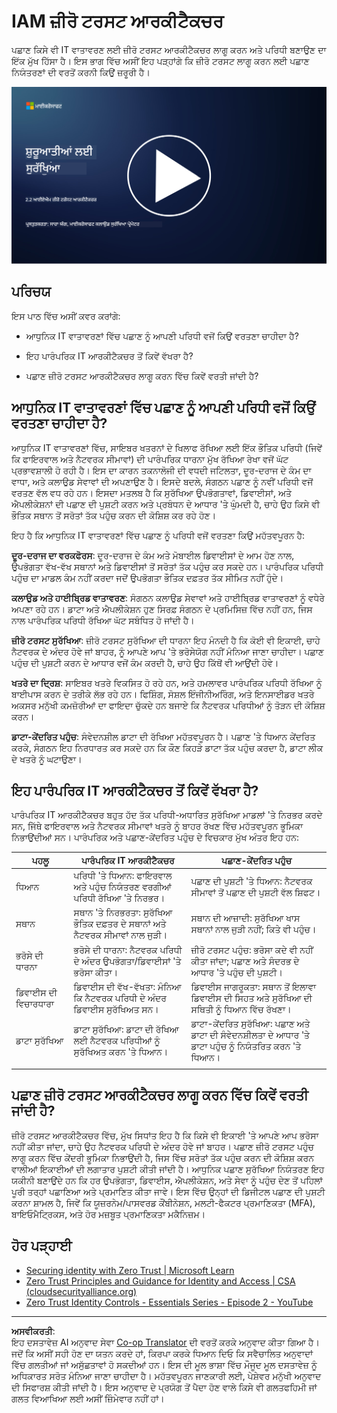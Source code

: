 <!--
CO_OP_TRANSLATOR_METADATA:
{
  "original_hash": "4774a978af123f72ebb872199c4c4d4f",
  "translation_date": "2025-09-03T23:40:04+00:00",
  "source_file": "2.2 IAM zero trust architecture.md",
  "language_code": "pa"
}
-->
# IAM ਜ਼ੀਰੋ ਟਰਸਟ ਆਰਕੀਟੈਕਚਰ

ਪਛਾਣ ਕਿਸੇ ਵੀ IT ਵਾਤਾਵਰਣ ਲਈ ਜ਼ੀਰੋ ਟਰਸਟ ਆਰਕੀਟੈਕਚਰ ਲਾਗੂ ਕਰਨ ਅਤੇ ਪਰਿਧੀ ਬਣਾਉਣ ਦਾ ਇੱਕ ਮੁੱਖ ਹਿੱਸਾ ਹੈ। ਇਸ ਭਾਗ ਵਿੱਚ ਅਸੀਂ ਇਹ ਪੜ੍ਹਾਂਗੇ ਕਿ ਜ਼ੀਰੋ ਟਰਸਟ ਲਾਗੂ ਕਰਨ ਲਈ ਪਛਾਣ ਨਿਯੰਤਰਣਾਂ ਦੀ ਵਰਤੋਂ ਕਰਨੀ ਕਿਉਂ ਜ਼ਰੂਰੀ ਹੈ।

[![ਵੀਡੀਓ ਦੇਖੋ](../../translated_images/2-2_placeholder.9ba44fe6f92cd8d7bc51d8447bd20954cc74d8f2a5405402a78e6a42edcbf819.pa.png)](https://learn-video.azurefd.net/vod/player?id=69fb20f6-0f81-4660-b6cd-dcd75d34bd98)

## ਪਰਿਚਯ

ਇਸ ਪਾਠ ਵਿੱਚ ਅਸੀਂ ਕਵਰ ਕਰਾਂਗੇ:

- ਆਧੁਨਿਕ IT ਵਾਤਾਵਰਣਾਂ ਵਿੱਚ ਪਛਾਣ ਨੂੰ ਆਪਣੀ ਪਰਿਧੀ ਵਜੋਂ ਕਿਉਂ ਵਰਤਣਾ ਚਾਹੀਦਾ ਹੈ?

- ਇਹ ਪਾਰੰਪਰਿਕ IT ਆਰਕੀਟੈਕਚਰ ਤੋਂ ਕਿਵੇਂ ਵੱਖਰਾ ਹੈ?

- ਪਛਾਣ ਜ਼ੀਰੋ ਟਰਸਟ ਆਰਕੀਟੈਕਚਰ ਲਾਗੂ ਕਰਨ ਵਿੱਚ ਕਿਵੇਂ ਵਰਤੀ ਜਾਂਦੀ ਹੈ?

## ਆਧੁਨਿਕ IT ਵਾਤਾਵਰਣਾਂ ਵਿੱਚ ਪਛਾਣ ਨੂੰ ਆਪਣੀ ਪਰਿਧੀ ਵਜੋਂ ਕਿਉਂ ਵਰਤਣਾ ਚਾਹੀਦਾ ਹੈ?

ਆਧੁਨਿਕ IT ਵਾਤਾਵਰਣਾਂ ਵਿੱਚ, ਸਾਇਬਰ ਖਤਰਨਾਂ ਦੇ ਖਿਲਾਫ ਰੱਖਿਆ ਲਈ ਇੱਕ ਭੌਤਿਕ ਪਰਿਧੀ (ਜਿਵੇਂ ਕਿ ਫਾਇਰਵਾਲ ਅਤੇ ਨੈਟਵਰਕ ਸੀਮਾਵਾਂ) ਦੀ ਪਾਰੰਪਰਿਕ ਧਾਰਨਾ ਮੁੱਖ ਰੱਖਿਆ ਰੇਖਾ ਵਜੋਂ ਘੱਟ ਪ੍ਰਭਾਵਸ਼ਾਲੀ ਹੋ ਰਹੀ ਹੈ। ਇਸ ਦਾ ਕਾਰਨ ਤਕਨਾਲੋਜੀ ਦੀ ਵਧਦੀ ਜਟਿਲਤਾ, ਦੂਰ-ਦਰਾਜ ਦੇ ਕੰਮ ਦਾ ਵਾਧਾ, ਅਤੇ ਕਲਾਉਡ ਸੇਵਾਵਾਂ ਦੀ ਅਪਣਾਉਣ ਹੈ। ਇਸਦੇ ਬਦਲੇ, ਸੰਗਠਨ ਪਛਾਣ ਨੂੰ ਨਵੀਂ ਪਰਿਧੀ ਵਜੋਂ ਵਰਤਣ ਵੱਲ ਵਧ ਰਹੇ ਹਨ। ਇਸਦਾ ਮਤਲਬ ਹੈ ਕਿ ਸੁਰੱਖਿਆ ਉਪਭੋਗਤਾਵਾਂ, ਡਿਵਾਈਸਾਂ, ਅਤੇ ਐਪਲੀਕੇਸ਼ਨਾਂ ਦੀ ਪਛਾਣ ਦੀ ਪੁਸ਼ਟੀ ਕਰਨ ਅਤੇ ਪ੍ਰਬੰਧਨ ਦੇ ਆਧਾਰ 'ਤੇ ਘੁੰਮਦੀ ਹੈ, ਚਾਹੇ ਉਹ ਕਿਸੇ ਵੀ ਭੌਤਿਕ ਸਥਾਨ ਤੋਂ ਸਰੋਤਾਂ ਤੱਕ ਪਹੁੰਚ ਕਰਨ ਦੀ ਕੋਸ਼ਿਸ਼ ਕਰ ਰਹੇ ਹੋਣ।

ਇਹ ਹੈ ਕਿ ਆਧੁਨਿਕ IT ਵਾਤਾਵਰਣਾਂ ਵਿੱਚ ਪਛਾਣ ਨੂੰ ਪਰਿਧੀ ਵਜੋਂ ਵਰਤਣਾ ਕਿਉਂ ਮਹੱਤਵਪੂਰਨ ਹੈ:

**ਦੂਰ-ਦਰਾਜ ਦਾ ਵਰਕਫੋਰਸ**: ਦੂਰ-ਦਰਾਜ ਦੇ ਕੰਮ ਅਤੇ ਮੋਬਾਈਲ ਡਿਵਾਈਸਾਂ ਦੇ ਆਮ ਹੋਣ ਨਾਲ, ਉਪਭੋਗਤਾ ਵੱਖ-ਵੱਖ ਸਥਾਨਾਂ ਅਤੇ ਡਿਵਾਈਸਾਂ ਤੋਂ ਸਰੋਤਾਂ ਤੱਕ ਪਹੁੰਚ ਕਰ ਸਕਦੇ ਹਨ। ਪਾਰੰਪਰਿਕ ਪਰਿਧੀ ਪਹੁੰਚ ਦਾ ਮਾਡਲ ਕੰਮ ਨਹੀਂ ਕਰਦਾ ਜਦੋਂ ਉਪਭੋਗਤਾ ਭੌਤਿਕ ਦਫ਼ਤਰ ਤੱਕ ਸੀਮਿਤ ਨਹੀਂ ਹੁੰਦੇ।

**ਕਲਾਉਡ ਅਤੇ ਹਾਈਬ੍ਰਿਡ ਵਾਤਾਵਰਣ**: ਸੰਗਠਨ ਕਲਾਉਡ ਸੇਵਾਵਾਂ ਅਤੇ ਹਾਈਬ੍ਰਿਡ ਵਾਤਾਵਰਣਾਂ ਨੂੰ ਵਧੇਰੇ ਅਪਣਾ ਰਹੇ ਹਨ। ਡਾਟਾ ਅਤੇ ਐਪਲੀਕੇਸ਼ਨ ਹੁਣ ਸਿਰਫ਼ ਸੰਗਠਨ ਦੇ ਪ੍ਰਮਿਸਿਜ਼ ਵਿੱਚ ਨਹੀਂ ਹਨ, ਜਿਸ ਨਾਲ ਪਾਰੰਪਰਿਕ ਪਰਿਧੀ ਰੱਖਿਆ ਘੱਟ ਸਬੰਧਿਤ ਹੋ ਜਾਂਦੀ ਹੈ।

**ਜ਼ੀਰੋ ਟਰਸਟ ਸੁਰੱਖਿਆ**: ਜ਼ੀਰੋ ਟਰਸਟ ਸੁਰੱਖਿਆ ਦੀ ਧਾਰਨਾ ਇਹ ਮੰਨਦੀ ਹੈ ਕਿ ਕੋਈ ਵੀ ਇਕਾਈ, ਚਾਹੇ ਨੈਟਵਰਕ ਦੇ ਅੰਦਰ ਹੋਵੇ ਜਾਂ ਬਾਹਰ, ਨੂੰ ਆਪਣੇ ਆਪ 'ਤੇ ਭਰੋਸੇਯੋਗ ਨਹੀਂ ਮੰਨਿਆ ਜਾਣਾ ਚਾਹੀਦਾ। ਪਛਾਣ ਪਹੁੰਚ ਦੀ ਪੁਸ਼ਟੀ ਕਰਨ ਦੇ ਆਧਾਰ ਵਜੋਂ ਕੰਮ ਕਰਦੀ ਹੈ, ਚਾਹੇ ਉਹ ਕਿੱਥੋਂ ਵੀ ਆਉਂਦੀ ਹੋਵੇ।

**ਖਤਰੇ ਦਾ ਦ੍ਰਿਸ਼**: ਸਾਇਬਰ ਖਤਰੇ ਵਿਕਸਿਤ ਹੋ ਰਹੇ ਹਨ, ਅਤੇ ਹਮਲਾਵਰ ਪਾਰੰਪਰਿਕ ਪਰਿਧੀ ਰੱਖਿਆ ਨੂੰ ਬਾਈਪਾਸ ਕਰਨ ਦੇ ਤਰੀਕੇ ਲੱਭ ਰਹੇ ਹਨ। ਫਿਸ਼ਿੰਗ, ਸੋਸ਼ਲ ਇੰਜੀਨੀਅਰਿੰਗ, ਅਤੇ ਇਨਸਾਈਡਰ ਖਤਰੇ ਅਕਸਰ ਮਨੁੱਖੀ ਕਮਜ਼ੋਰੀਆਂ ਦਾ ਫਾਇਦਾ ਚੁੱਕਦੇ ਹਨ ਬਜਾਏ ਕਿ ਨੈਟਵਰਕ ਪਰਿਧੀਆਂ ਨੂੰ ਤੋੜਨ ਦੀ ਕੋਸ਼ਿਸ਼ ਕਰਨ।

**ਡਾਟਾ-ਕੇਂਦਰਿਤ ਪਹੁੰਚ**: ਸੰਵੇਦਨਸ਼ੀਲ ਡਾਟਾ ਦੀ ਰੱਖਿਆ ਮਹੱਤਵਪੂਰਨ ਹੈ। ਪਛਾਣ 'ਤੇ ਧਿਆਨ ਕੇਂਦਰਿਤ ਕਰਕੇ, ਸੰਗਠਨ ਇਹ ਨਿਰਧਾਰਤ ਕਰ ਸਕਦੇ ਹਨ ਕਿ ਕੌਣ ਕਿਹੜੇ ਡਾਟਾ ਤੱਕ ਪਹੁੰਚ ਕਰਦਾ ਹੈ, ਡਾਟਾ ਲੀਕ ਦੇ ਖਤਰੇ ਨੂੰ ਘਟਾਉਣਾ।

## ਇਹ ਪਾਰੰਪਰਿਕ IT ਆਰਕੀਟੈਕਚਰ ਤੋਂ ਕਿਵੇਂ ਵੱਖਰਾ ਹੈ?

ਪਾਰੰਪਰਿਕ IT ਆਰਕੀਟੈਕਚਰ ਬਹੁਤ ਹੱਦ ਤੱਕ ਪਰਿਧੀ-ਅਧਾਰਿਤ ਸੁਰੱਖਿਆ ਮਾਡਲਾਂ 'ਤੇ ਨਿਰਭਰ ਕਰਦੇ ਸਨ, ਜਿੱਥੇ ਫਾਇਰਵਾਲ ਅਤੇ ਨੈਟਵਰਕ ਸੀਮਾਵਾਂ ਖਤਰੇ ਨੂੰ ਬਾਹਰ ਰੱਖਣ ਵਿੱਚ ਮਹੱਤਵਪੂਰਨ ਭੂਮਿਕਾ ਨਿਭਾਉਂਦੀਆਂ ਸਨ। ਪਾਰੰਪਰਿਕ ਅਤੇ ਪਛਾਣ-ਕੇਂਦਰਿਤ ਪਹੁੰਚ ਦੇ ਵਿਚਕਾਰ ਮੁੱਖ ਅੰਤਰ ਇਹ ਹਨ:

|      ਪਹਲੂ                 |      ਪਾਰੰਪਰਿਕ IT ਆਰਕੀਟੈਕਚਰ                                                                  |      ਪਛਾਣ-ਕੇਂਦਰਿਤ ਪਹੁੰਚ                                                                             |
|-----------------------------|----------------------------------------------------------------------------------------------------|------------------------------------------------------------------------------------------------------------|
|     ਧਿਆਨ                   |     ਪਰਿਧੀ 'ਤੇ ਧਿਆਨ: ਫਾਇਰਵਾਲ ਅਤੇ ਪਹੁੰਚ ਨਿਯੰਤਰਣ ਵਰਗੀਆਂ ਪਰਿਧੀ ਰੱਖਿਆ 'ਤੇ ਨਿਰਭਰ।             |     ਪਛਾਣ ਦੀ ਪੁਸ਼ਟੀ 'ਤੇ ਧਿਆਨ: ਨੈਟਵਰਕ ਸੀਮਾਵਾਂ ਤੋਂ ਪਛਾਣ ਦੀ ਪੁਸ਼ਟੀ ਵੱਲ ਸ਼ਿਫਟ।     |
|     ਸਥਾਨ                |     ਸਥਾਨ 'ਤੇ ਨਿਰਭਰਤਾ: ਸੁਰੱਖਿਆ ਭੌਤਿਕ ਦਫ਼ਤਰ ਦੇ ਸਥਾਨਾਂ ਅਤੇ ਨੈਟਵਰਕ ਸੀਮਾਵਾਂ ਨਾਲ ਜੁੜੀ।    |     ਸਥਾਨ ਦੀ ਆਜ਼ਾਦੀ: ਸੁਰੱਖਿਆ ਖਾਸ ਸਥਾਨਾਂ ਨਾਲ ਜੁੜੀ ਨਹੀਂ; ਕਿਤੇ ਵੀ ਪਹੁੰਚ।                |
|     ਭਰੋਸੇ ਦੀ ਧਾਰਨਾ        |     ਭਰੋਸੇ ਦੀ ਧਾਰਨਾ: ਨੈਟਵਰਕ ਪਰਿਧੀ ਦੇ ਅੰਦਰ ਉਪਭੋਗਤਾ/ਡਿਵਾਈਸਾਂ 'ਤੇ ਭਰੋਸਾ ਕੀਤਾ।                 |     ਜ਼ੀਰੋ ਟਰਸਟ ਪਹੁੰਚ: ਭਰੋਸਾ ਕਦੇ ਵੀ ਨਹੀਂ ਕੀਤਾ ਜਾਂਦਾ; ਪਛਾਣ ਅਤੇ ਸੰਦਰਭ ਦੇ ਆਧਾਰ 'ਤੇ ਪਹੁੰਚ ਦੀ ਪੁਸ਼ਟੀ।       |
|     ਡਿਵਾਈਸ ਦੀ ਵਿਚਾਰਧਾਰਾ    |     ਡਿਵਾਈਸ ਦੀ ਵੱਖ-ਵੱਖਤਾ: ਮੰਨਿਆ ਕਿ ਨੈਟਵਰਕ ਪਰਿਧੀ ਦੇ ਅੰਦਰ ਡਿਵਾਈਸ ਸੁਰੱਖਿਅਤ ਸਨ।                  |     ਡਿਵਾਈਸ ਜਾਗਰੂਕਤਾ: ਸਥਾਨ ਤੋਂ ਇਲਾਵਾ ਡਿਵਾਈਸ ਦੀ ਸਿਹਤ ਅਤੇ ਸੁਰੱਖਿਆ ਦੀ ਸਥਿਤੀ ਨੂੰ ਧਿਆਨ ਵਿੱਚ ਰੱਖਣਾ।               |
|     ਡਾਟਾ ਸੁਰੱਖਿਆ         |     ਡਾਟਾ ਸੁਰੱਖਿਆ: ਡਾਟਾ ਦੀ ਰੱਖਿਆ ਲਈ ਨੈਟਵਰਕ ਪਰਿਧੀਆਂ ਨੂੰ ਸੁਰੱਖਿਅਤ ਕਰਨ 'ਤੇ ਧਿਆਨ।                 |     ਡਾਟਾ-ਕੇਂਦਰਿਤ ਸੁਰੱਖਿਆ: ਪਛਾਣ ਅਤੇ ਡਾਟਾ ਦੀ ਸੰਵੇਦਨਸ਼ੀਲਤਾ ਦੇ ਆਧਾਰ 'ਤੇ ਡਾਟਾ ਪਹੁੰਚ ਨੂੰ ਨਿਯੰਤਰਿਤ ਕਰਨ 'ਤੇ ਧਿਆਨ।    |
|                             |                                                                                                    |                                                                                                            |

## ਪਛਾਣ ਜ਼ੀਰੋ ਟਰਸਟ ਆਰਕੀਟੈਕਚਰ ਲਾਗੂ ਕਰਨ ਵਿੱਚ ਕਿਵੇਂ ਵਰਤੀ ਜਾਂਦੀ ਹੈ?

ਜ਼ੀਰੋ ਟਰਸਟ ਆਰਕੀਟੈਕਚਰ ਵਿੱਚ, ਮੁੱਖ ਸਿਧਾਂਤ ਇਹ ਹੈ ਕਿ ਕਿਸੇ ਵੀ ਇਕਾਈ 'ਤੇ ਆਪਣੇ ਆਪ ਭਰੋਸਾ ਨਹੀਂ ਕੀਤਾ ਜਾਂਦਾ, ਚਾਹੇ ਉਹ ਨੈਟਵਰਕ ਪਰਿਧੀ ਦੇ ਅੰਦਰ ਹੋਵੇ ਜਾਂ ਬਾਹਰ। ਪਛਾਣ ਜ਼ੀਰੋ ਟਰਸਟ ਪਹੁੰਚ ਲਾਗੂ ਕਰਨ ਵਿੱਚ ਕੇਂਦਰੀ ਭੂਮਿਕਾ ਨਿਭਾਉਂਦੀ ਹੈ, ਜਿਸ ਵਿੱਚ ਸਰੋਤਾਂ ਤੱਕ ਪਹੁੰਚ ਕਰਨ ਦੀ ਕੋਸ਼ਿਸ਼ ਕਰਨ ਵਾਲੀਆਂ ਇਕਾਈਆਂ ਦੀ ਲਗਾਤਾਰ ਪੁਸ਼ਟੀ ਕੀਤੀ ਜਾਂਦੀ ਹੈ। ਆਧੁਨਿਕ ਪਛਾਣ ਸੁਰੱਖਿਆ ਨਿਯੰਤਰਣ ਇਹ ਯਕੀਨੀ ਬਣਾਉਂਦੇ ਹਨ ਕਿ ਹਰ ਉਪਭੋਗਤਾ, ਡਿਵਾਈਸ, ਐਪਲੀਕੇਸ਼ਨ, ਅਤੇ ਸੇਵਾ ਨੂੰ ਪਹੁੰਚ ਦੇਣ ਤੋਂ ਪਹਿਲਾਂ ਪੂਰੀ ਤਰ੍ਹਾਂ ਪਛਾਣਿਆ ਅਤੇ ਪ੍ਰਮਾਣਿਤ ਕੀਤਾ ਜਾਵੇ। ਇਸ ਵਿੱਚ ਉਨ੍ਹਾਂ ਦੀ ਡਿਜੀਟਲ ਪਛਾਣ ਦੀ ਪੁਸ਼ਟੀ ਕਰਨਾ ਸ਼ਾਮਲ ਹੈ, ਜਿਵੇਂ ਕਿ ਯੂਜ਼ਰਨੇਮ/ਪਾਸਵਰਡ ਕੌਂਬੀਨੇਸ਼ਨ, ਮਲਟੀ-ਫੈਕਟਰ ਪ੍ਰਮਾਣਿਕਤਾ (MFA), ਬਾਇਓਮੈਟ੍ਰਿਕਸ, ਅਤੇ ਹੋਰ ਮਜ਼ਬੂਤ ਪ੍ਰਮਾਣਿਕਤਾ ਮਕੈਨਿਜ਼ਮ।

## ਹੋਰ ਪੜ੍ਹਾਈ

- [Securing identity with Zero Trust | Microsoft Learn](https://learn.microsoft.com/security/zero-trust/deploy/identity?WT.mc_id=academic-96948-sayoung)
- [Zero Trust Principles and Guidance for Identity and Access | CSA (cloudsecurityalliance.org)](https://cloudsecurityalliance.org/artifacts/zero-trust-principles-and-guidance-for-iam/)
- [Zero Trust Identity Controls - Essentials Series - Episode 2 - YouTube](https://www.youtube.com/watch?v=fQZQznIKcGM&list=PLXtHYVsvn_b_gtX1-NB62wNervQx1Fhp4&index=13)

---

**ਅਸਵੀਕਰਤੀ**:  
ਇਹ ਦਸਤਾਵੇਜ਼ AI ਅਨੁਵਾਦ ਸੇਵਾ [Co-op Translator](https://github.com/Azure/co-op-translator) ਦੀ ਵਰਤੋਂ ਕਰਕੇ ਅਨੁਵਾਦ ਕੀਤਾ ਗਿਆ ਹੈ। ਜਦੋਂ ਕਿ ਅਸੀਂ ਸਹੀ ਹੋਣ ਦਾ ਯਤਨ ਕਰਦੇ ਹਾਂ, ਕਿਰਪਾ ਕਰਕੇ ਧਿਆਨ ਦਿਓ ਕਿ ਸਵੈਚਾਲਿਤ ਅਨੁਵਾਦਾਂ ਵਿੱਚ ਗਲਤੀਆਂ ਜਾਂ ਅਸੁੱਛਤਾਵਾਂ ਹੋ ਸਕਦੀਆਂ ਹਨ। ਇਸ ਦੀ ਮੂਲ ਭਾਸ਼ਾ ਵਿੱਚ ਮੌਜੂਦ ਮੂਲ ਦਸਤਾਵੇਜ਼ ਨੂੰ ਅਧਿਕਾਰਤ ਸਰੋਤ ਮੰਨਿਆ ਜਾਣਾ ਚਾਹੀਦਾ ਹੈ। ਮਹੱਤਵਪੂਰਨ ਜਾਣਕਾਰੀ ਲਈ, ਪੇਸ਼ੇਵਰ ਮਨੁੱਖੀ ਅਨੁਵਾਦ ਦੀ ਸਿਫਾਰਸ਼ ਕੀਤੀ ਜਾਂਦੀ ਹੈ। ਇਸ ਅਨੁਵਾਦ ਦੇ ਪ੍ਰਯੋਗ ਤੋਂ ਪੈਦਾ ਹੋਣ ਵਾਲੇ ਕਿਸੇ ਵੀ ਗਲਤਫਹਿਮੀ ਜਾਂ ਗਲਤ ਵਿਆਖਿਆ ਲਈ ਅਸੀਂ ਜ਼ਿੰਮੇਵਾਰ ਨਹੀਂ ਹਾਂ।  